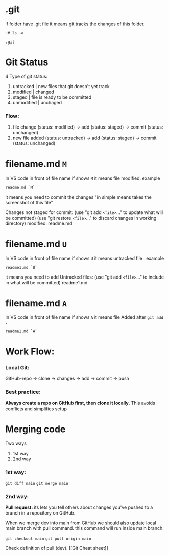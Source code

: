 # .git
if folder have .git file it means git tracks the changes of this folder. 
```
~# ls -a

.git
```

# Git Status

4 Type of git status:

1. untracked                   |    new files that git doesn't yet track
2. modified                     |    changed
3. staged                         |    file is ready to be committed
4. unmodified                 |    unchaged

### Flow: 
1. file change (status: modified) -> add (status: staged) -> commit (status: unchanged)
2. new file added (status: untracked) -> add (status: staged) -> commit (status: unchanged)

# filename.md `M`
In VS code in front of file name if shows `M` it means file modified. example
```
readme.md `M`
```
it means you need to commit the changes "in simple means takes the screenshot of this file"

Changes not staged for commit:
  (use "git add `<file>`..." to update what will be committed)
  (use "git restore `<file>`..." to discard changes in working directory)
	  modified:   readme.md

# filename.md `U`
In VS code in front of file name if shows `U` it means untracked file . example
```
readme1.md `U`
```
it means you need to add 
Untracked files:
  (use "git add `<file>`..." to include in what will be committed)
        readme1.md

# filename.md `A`
In VS code in front of file name if shows `A` it means file Added after `git add .`
```
readme1.md `A`
```

# Work Flow: 

### Local Git:
 GitHub-repo -> clone -> changes -> add -> commit -> push
### Best practice:
**Always create a repo on GitHub first, then clone it locally.** This avoids conflicts and simplifies setup 

# Merging code

Two ways
1. 1st way
2. 2nd way

### 1st way: 

`git diff main`
`git merge main`

### 2nd way:

**Pull request:** its lets you tell others about changes you've pushed to a branch in a repository on GitHub.


When we merge dev into main from GitHub we should also update local main branch with pull command. this command will run inside main branch.

`git checkout main`
`git pull origin main`

Check definition of pull (dev). [[Git Cheat sheet]]
